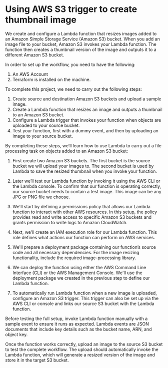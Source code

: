 # Using  AWS S3 trigger to create thumbnail image

We create and configure a Lambda function that resizes images added to an Amazon Simple Storage Service (Amazon S3) bucket. When you add an image file to your bucket, Amazon S3 invokes your Lambda function. The function then creates a thumbnail version of the image and outputs it to a different Amazon S3 bucket.

In order to set up the workflow, you need to have the following:

1. An AWS Account 
2. Terraform is installed on the machine.

To complete this project, we need to carry out the following steps:

1. Create source and destination Amazon S3 buckets and upload a sample image.
2. Create a Lambda function that resizes an image and outputs a thumbnail to an Amazon S3 bucket.
3. Configure a Lambda trigger that invokes your function when objects are uploaded to your source bucket.
4. Test your function, first with a dummy event, and then by uploading an image to your source bucket.

By completing these steps, we’ll learn how to use Lambda to carry out a file processing task on objects added to an Amazon S3 bucket:

1. First create two Amazon S3 buckets. The first bucket is the source bucket we will upload your images to. The second bucket is used by Lambda to save the resized thumbnail when you invoke your function.

2. Later we’ll test our Lambda function by invoking it using the AWS CLI or the Lambda console. To confirm that our function is operating correctly, our source bucket needs to contain a test image. This image can be any JPG or PNG file we choose.

3. We'll start by defining a permissions policy that allows our Lambda function to interact with other AWS resources. In this setup, the policy provides read and write access to specific Amazon S3 buckets and grants permission to write logs to Amazon CloudWatch.

4. Next, we'll create an IAM execution role for our Lambda function. This role defines what actions our function can perform on AWS services. 

5. We'll prepare a deployment package containing our function’s source code and all necessary dependencies. For the image resizing functionality, include the required image-processing library.

5. We can deploy the function using either the AWS Command Line Interface (CLI) or the AWS Management Console. We'll use the deployment package we created in the previous step to define our Lambda function.

6. To automatically run Lambda function when a new image is uploaded, configure an Amazon S3 trigger. This trigger can also be set up via the AWS CLI or console and links our source S3 bucket with the Lambda function.

Before testing the full setup, invoke Lambda function manually with a sample event to ensure it runs as expected. Lambda events are JSON documents that include key details such as the bucket name, ARN, and object key.

Once the function works correctly, upload an image to the source S3 bucket to test the complete workflow. The upload should automatically invoke the Lambda function, which will generate a resized version of the image and store it in the target S3 bucket.
